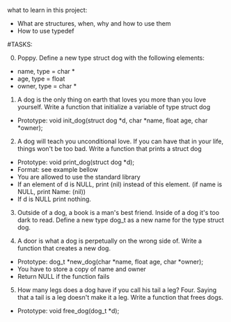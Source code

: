 what to learn in this project:
 - What are structures, when, why and how to use them
 - How to use typedef

#TASKS:

0. Poppy.
Define a new type struct dog with the following elements:
 - name, type = char *
 - age, type = float
 - owner, type = char *

1. A dog is the only thing on earth that loves you more than you love yourself.
Write a function that initialize a variable of type struct dog
 - Prototype: void init_dog(struct dog *d, char *name, float age, char *owner);

2. A dog will teach you unconditional love. If you can have that in your life, things won't be too bad.
Write a function that prints a struct dog
 - Prototype: void print_dog(struct dog *d);
 - Format: see example bellow
 - You are allowed to use the standard library
 - If an element of d is NULL, print (nil) instead of this element. (if name is NULL, print Name: (nil))
 - If d is NULL print nothing.

3. Outside of a dog, a book is a man's best friend. Inside of a dog it's too dark to read.
Define a new type dog_t as a new name for the type struct dog.

4. A door is what a dog is perpetually on the wrong side of.
Write a function that creates a new dog.
 - Prototype: dog_t *new_dog(char *name, float age, char *owner);
 - You have to store a copy of name and owner
 - Return NULL if the function fails

5. How many legs does a dog have if you call his tail a leg? Four. Saying that a tail is a leg doesn't make it a leg.
Write a function that frees dogs.
 - Prototype: void free_dog(dog_t *d);
